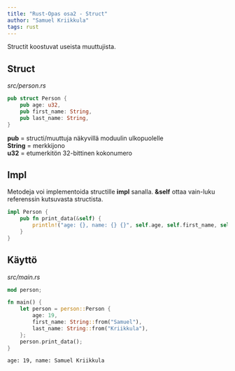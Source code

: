 ```yaml
---
title: "Rust-Opas osa2 - Struct"
author: "Samuel Kriikkula"
tags: rust
---
```


Structit koostuvat useista muuttujista. 

## Struct
*src/person.rs*
```rust
pub struct Person {
    pub age: u32,
    pub first_name: String,
    pub last_name: String,
}
```

**pub** = structi/muuttuja näkyvillä moduulin ulkopuolelle  
**String** = merkkijono  
**u32** = etumerkitön 32-bittinen kokonumero

## Impl
Metodeja voi implementoida structille **impl** sanalla.
**&self** ottaa vain-luku referenssin kutsuvasta structista.
```rust
impl Person {
    pub fn print_data(&self) {
        println!("age: {}, name: {} {}", self.age, self.first_name, self.last_name);
    }
}
```

## Käyttö
*src/main.rs*
```rust
mod person;

fn main() {
    let person = person::Person {
        age: 19,
        first_name: String::from("Samuel"),
        last_name: String::from("Kriikkula"),
    };
    person.print_data();
}
```
```
age: 19, name: Samuel Kriikkula
```
